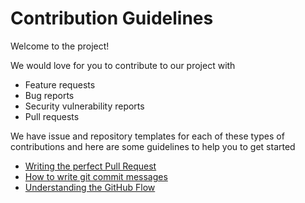 # Contribution Guidelines

Welcome to the project!

We would love for you to contribute to our project with

- Feature requests
- Bug reports
- Security vulnerability reports
- Pull requests

We have issue and repository templates for each of these
types of contributions and here are some guidelines to help
you to get started

- [Writing the perfect Pull Request](https://github.blog/2015-01-21-how-to-write-the-perfect-pull-request/)
- [How to write git commit messages](https://chris.beams.io/posts/git-commit/)
- [Understanding the GitHub Flow](https://guides.github.com/introduction/flow/)


